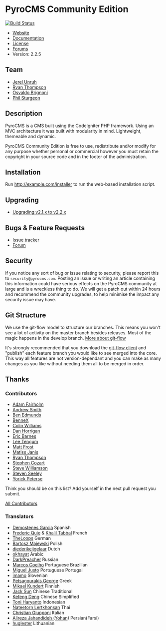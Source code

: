 # PyroCMS Community Edition

[![Build Status](https://travis-ci.org/pyrocms/pyrocms.svg?branch=2.2/master)](https://travis-ci.org/pyrocms/pyrocms)

* [Website](https://www.pyrocms.com/)
* [Documentation](https://www.pyrocms.com/documentation)
* [License](http://pyrocms.com/legal/license)
* [Forums](http://forum.pyrocms.com)
* Version: 2.2.5

## Team

* [Jerel Unruh](http://jerel.co/)
* [Ryan Thompson](http://aiwebsystems.com)
* [Osvaldo Brignoni](http://aiwebsystems.com)
* [Phil Sturgeon](http://philsturgeon.co.uk/)

## Description

PyroCMS is a CMS built using the CodeIgniter PHP framework. Using an MVC architecture
it was built with modularity in mind. Lightweight, themeable and dynamic.

PyroCMS Community Edition is free to use, redistribute and/or modify for any purpose whether personal or commercial however you must retain the copyright in your source code and in the footer of the administration.

## Installation

Run http://example.com/installer to run the web-based installation script.

## Upgrading

* [Upgrading v2.1.x to v2.2.x](http://docs.pyrocms.com/2.2/manual/reference/upgrade-guides/upgrade-2-1-to-2-2-0)

## Bugs & Feature Requests

* [Issue tracker](http://github.com/pyrocms/pyrocms/issues)
* [Forum](http://forum.pyrocms.com)

## Security

If you notice any sort of bug or issue relating to security, please report this to `security@pyrocms.com`. Posting an issue
or writing an article containing this information could have serious effects on the PyroCMS community at large and is a
wreckless thing to do. We will get a patch out within 24 hours and recommend the community upgrades, to help minimise the
impact any security issue may have.

## Git Structure

We use the git-flow model to structure our branches. This means you won't see a lot of activity on the master branch besides releases.
Most of the magic happens in the develop branch.
[More about git-flow](http://nvie.com/posts/a-successful-git-branching-model/)

It's strongly recommended that you download the [git-flow client](https://github.com/nvie/gitflow) and "publish" each feature branch you would like to see merged into the core. This way all features are not version-dependant and you can make as many changes as you like without needing them all to be merged in order.

## Thanks

### Contributors

* [Adam Fairholm](http://adamfairholm.com/)
* [Andrew Smith](http://silentworks.co.uk)
* [Ben Edmunds](http://benedmunds.com/)
* [BenneX](http://github.com/BenneX)
* [Colin Williams](http://williamsconcepts.com/)
* [Dan Horrigan](http://dhorrigan.com/)
* [Eric Barnes](http://ericlbarnes.com/)
* [Lee Tengum](http://twitter.com/thatleeguy)
* [Matt Frost](http://shortwhitebaldguy.com)
* [Matiss Janis](http://www.mja.lv)
* [Ryan Thompson](http://aiwebsystems.com)
* [Stephen Cozart](http://twitter.com/stephencozart)
* [Steve Williamson](http://sjdub.com)
* [Steven Seeley](https://github.com/net-ninja)
* [Yorick Peterse](http://www.yorickpeterse.com/)

Think you should be on this list? Add yourself in the next pull request you submit.

[All Contributors](https://github.com/pyrocms/pyrocms/contributors)

### Translators

* [Demostenes Garcia](http://www.demogar.com/) Spanish
* [Frederic Quie](http://www.bleekom.org/) & [Khalil Tabbal](http://www.khalil-tabbal.com) French
* [TheLoops](http://codeigniter.com/forums/member/62232/) German
* [Bartosz Majewski](http://404design.pl/) Polish
* [diederikeijgelaar](http://github.com/diederikeijgelaar) Dutch
* [okhayat](http://webymaster.com/) Arabic
* [DarkPreacher](http://darklab.ru) Russian
* [Marcos Coelho](http://marcoscoelho.com/) Portuguese Brazilian
* [Miguel Justo](http://migueljusto.net/) Portuguese Portugal
* [imamo](http://www.imamo.si/) Slovenian
* [Petsagourakis George](https://github.com/petsagouris) Greek
* [Mikael Kundert](https://github.com/mikaelkundert) Finnish
* [Jack Sun](http://www.omatic.com.tw/) Chinese Traditional
* [Kefeng Deng](http://www.51any.com/) Chinese Simplified
* [Toni Haryanto](http://toniharyanto.cs.upi.edu/) Indonesian
* [Nateetorn Lertkhonsan](http://twitter.com/ikwannnnn) Thai
* [Christian Giupponi](https://github.com/ChristianGiupponi) Italian
* [Alireza Jahandideh (Yohan)](http://twitter.com/AlirezaJahandid) Persian(Farsi)
* [huglester](http://webas.lt/) Lithuanian
